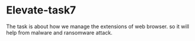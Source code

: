 # Elevate-task7
The task is about how we manage the extensions of web browser. so it will help from malware and ransomware attack.
